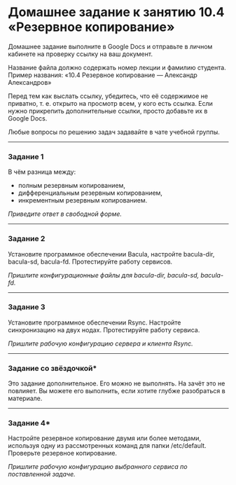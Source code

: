 # Домашнее задание к занятию 10.4 «Резервное копирование»Домашнее задание выполните в Google Docs и отправьте в личном кабинете на проверку ссылку на ваш документ.Название файла должно содержать номер лекции и фамилию студента. Пример названия: «10.4 Резервное копирование — Александр Александров»Перед тем как выслать ссылку, убедитесь, что её содержимое не приватно, т. е.  открыто на просмотр всем, у кого есть ссылка. Если нужно прикрепить дополнительные ссылки, просто добавьте их в Google Docs.Любые вопросы по решению задач задавайте в чате учебной группы.---### Задание 1В чём разница между:- полным резервным копированием,- дифференциальным резервным копированием,- инкрементным резервным копированием.*Приведите ответ в свободной форме.*---### Задание 2Установите программное обеспечении Bacula, настройте bacula-dir, bacula-sd,  bacula-fd. Протестируйте работу сервисов.*Пришлите конфигурационные файлы для bacula-dir, bacula-sd,  bacula-fd.*---### Задание 3Установите программное обеспечении Rsync. Настройте синхронизацию на двух нодах. Протестируйте работу сервиса.*Пришлите рабочую конфигурацию сервера и клиента Rsync.*---### Задание со звёздочкой*Это задание дополнительное. Его можно не выполнять. На зачёт это не повлияет. Вы можете его выполнить, если хотите глубже разобраться в материале.---### Задание 4*Настройте резервное копирование двумя или более методами, используя одну из рассмотренных команд для папки /etc/default. Проверьте резервное копирование.*Пришлите рабочую конфигурацию выбранного сервиса по поставленной задаче.*